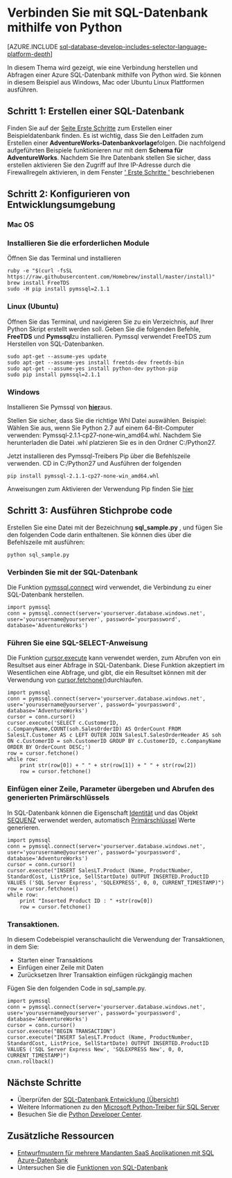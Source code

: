 <properties
    pageTitle="Verbinden mit SQL-Datenbank mithilfe von Python | Microsoft Azure"
    description="Zeigt ein Beispiel der Python-Code, die Sie verwenden können, um zu Azure SQL-Datenbank herstellen."
    services="sql-database"
    documentationCenter=""
    authors="meet-bhagdev"
    manager="jhubbard"
    editor=""/>


<tags
    ms.service="sql-database"
    ms.workload="drivers"
    ms.tgt_pltfrm="na"
    ms.devlang="python"
    ms.topic="article"
    ms.date="10/05/2016"
    ms.author="meetb"/>


# <a name="connect-to-sql-database-by-using-python"></a>Verbinden Sie mit SQL-Datenbank mithilfe von Python


[AZURE.INCLUDE [sql-database-develop-includes-selector-language-platform-depth](../../includes/sql-database-develop-includes-selector-language-platform-depth.md)] 


In diesem Thema wird gezeigt, wie eine Verbindung herstellen und Abfragen einer Azure SQL-Datenbank mithilfe von Python wird. Sie können in diesem Beispiel aus Windows, Mac oder Ubuntu Linux Plattformen ausführen.


## <a name="step-1-create-a-sql-database"></a>Schritt 1: Erstellen einer SQL-Datenbank

Finden Sie auf der [Seite Erste Schritte](sql-database-get-started.md) zum Erstellen einer Beispieldatenbank finden.  Es ist wichtig, dass Sie den Leitfaden zum Erstellen einer **AdventureWorks-Datenbankvorlage**folgen. Die nachfolgend aufgeführten Beispiele funktionieren nur mit dem **Schema für AdventureWorks**. Nachdem Sie Ihre Datenbank stellen Sie sicher, dass erstellen aktivieren Sie den Zugriff auf Ihre IP-Adresse durch die Firewallregeln aktivieren, in dem Fenster [' Erste Schritte '](sql-database-get-started.md) beschriebenen

## <a name="step-2-configure-development-environment"></a>Schritt 2: Konfigurieren von Entwicklungsumgebung

### <a name="mac-os"></a>**Mac OS**   
### <a name="install-the-required-modules"></a>Installieren Sie die erforderlichen Module
Öffnen Sie das Terminal und installieren

    ruby -e "$(curl -fsSL https://raw.githubusercontent.com/Homebrew/install/master/install)"
    brew install FreeTDS
    sudo -H pip install pymssql=2.1.1

### <a name="linux-ubuntu"></a>**Linux (Ubuntu)**

Öffnen Sie das Terminal, und navigieren Sie zu ein Verzeichnis, auf Ihrer Python Skript erstellt werden soll. Geben Sie die folgenden Befehle, **FreeTDS** und **Pymssql**zu installieren. Pymssql verwendet FreeTDS zum Herstellen von SQL-Datenbanken.

    sudo apt-get --assume-yes update
    sudo apt-get --assume-yes install freetds-dev freetds-bin
    sudo apt-get --assume-yes install python-dev python-pip
    sudo pip install pymssql=2.1.1
    
### <a name="windows"></a>**Windows**

Installieren Sie Pymssql von [**hier**](http://www.lfd.uci.edu/~gohlke/pythonlibs/#pymssql)aus. 

Stellen Sie sicher, dass Sie die richtige Whl Datei auswählen. Beispiel: Wählen Sie aus, wenn Sie Python 2.7 auf einem 64-Bit-Computer verwenden: Pymssql‑2.1.1‑cp27‑none‑win_amd64.whl. Nachdem Sie herunterladen die Datei .whl platzieren Sie es in den Ordner C:/Python27.

Jetzt installieren des Pymssql-Treibers Pip über die Befehlszeile verwenden. CD in C:/Python27 und Ausführen der folgenden
    
    pip install pymssql‑2.1.1‑cp27‑none‑win_amd64.whl

Anweisungen zum Aktivieren der Verwendung Pip finden Sie [hier](http://stackoverflow.com/questions/4750806/how-to-install-pip-on-windows)

## <a name="step-3-run-sample-code"></a>Schritt 3: Ausführen Stichprobe code

Erstellen Sie eine Datei mit der Bezeichnung **sql_sample.py** , und fügen Sie den folgenden Code darin enthaltenen. Sie können dies über die Befehlszeile mit ausführen:
    
    python sql_sample.py

### <a name="connect-to-your-sql-database"></a>Verbinden Sie mit der SQL-Datenbank

Die Funktion [pymssql.connect](http://pymssql.org/en/latest/ref/pymssql.html) wird verwendet, die Verbindung zu einer SQL-Datenbank herstellen.

    import pymssql
    conn = pymssql.connect(server='yourserver.database.windows.net', user='yourusername@yourserver', password='yourpassword', database='AdventureWorks')


### <a name="execute-an-sql-select-statement"></a>Führen Sie eine SQL-SELECT-Anweisung

Die Funktion [cursor.execute](http://pymssql.org/en/latest/ref/pymssql.html#pymssql.Cursor.execute) kann verwendet werden, zum Abrufen von ein Resultset aus einer Abfrage in SQL-Datenbank. Diese Funktion akzeptiert im Wesentlichen eine Abfrage, und gibt, die ein Resultset können mit der Verwendung von [cursor.fetchone()](http://pymssql.org/en/latest/ref/pymssql.html#pymssql.Cursor.fetchone)durchlaufen.


    import pymssql
    conn = pymssql.connect(server='yourserver.database.windows.net', user='yourusername@yourserver', password='yourpassword', database='AdventureWorks')
    cursor = conn.cursor()
    cursor.execute('SELECT c.CustomerID, c.CompanyName,COUNT(soh.SalesOrderID) AS OrderCount FROM SalesLT.Customer AS c LEFT OUTER JOIN SalesLT.SalesOrderHeader AS soh ON c.CustomerID = soh.CustomerID GROUP BY c.CustomerID, c.CompanyName ORDER BY OrderCount DESC;')
    row = cursor.fetchone()
    while row:
        print str(row[0]) + " " + str(row[1]) + " " + str(row[2])   
        row = cursor.fetchone()


### <a name="insert-a-row-pass-parameters-and-retrieve-the-generated-primary-key"></a>Einfügen einer Zeile, Parameter übergeben und Abrufen des generierten Primärschlüssels

In SQL-Datenbank können die Eigenschaft [Identität](https://msdn.microsoft.com/library/ms186775.aspx) und das Objekt [SEQUENZ](https://msdn.microsoft.com/library/ff878058.aspx) verwendet werden, automatisch [Primärschlüssel](https://msdn.microsoft.com/library/ms179610.aspx) Werte generieren. 


    import pymssql
    conn = pymssql.connect(server='yourserver.database.windows.net', user='yourusername@yourserver', password='yourpassword', database='AdventureWorks')
    cursor = conn.cursor()
    cursor.execute("INSERT SalesLT.Product (Name, ProductNumber, StandardCost, ListPrice, SellStartDate) OUTPUT INSERTED.ProductID VALUES ('SQL Server Express', 'SQLEXPRESS', 0, 0, CURRENT_TIMESTAMP)")
    row = cursor.fetchone()
    while row:
        print "Inserted Product ID : " +str(row[0])
        row = cursor.fetchone()


### <a name="transactions"></a>Transaktionen.


In diesem Codebeispiel veranschaulicht die Verwendung der Transaktionen, in dem Sie:

* Starten einer Transaktions
* Einfügen einer Zeile mit Daten
* Zurücksetzen Ihrer Transaktion einfügen rückgängig machen 

Fügen Sie den folgenden Code in sql_sample.py.
    
    import pymssql
    conn = pymssql.connect(server='yourserver.database.windows.net', user='yourusername@yourserver', password='yourpassword', database='AdventureWorks')
    cursor = conn.cursor()
    cursor.execute("BEGIN TRANSACTION")
    cursor.execute("INSERT SalesLT.Product (Name, ProductNumber, StandardCost, ListPrice, SellStartDate) OUTPUT INSERTED.ProductID VALUES ('SQL Server Express New', 'SQLEXPRESS New', 0, 0, CURRENT_TIMESTAMP)")
    cnxn.rollback()

## <a name="next-steps"></a>Nächste Schritte

* Überprüfen der [SQL-Datenbank Entwicklung (Übersicht)](sql-database-develop-overview.md)
* Weitere Informationen zu den [Microsoft Python-Treiber für SQL Server](https://msdn.microsoft.com/library/mt652092.aspx)
* Besuchen Sie die [Python Developer Center](/develop/python/).

## <a name="additional-resources"></a>Zusätzliche Ressourcen 

* [Entwurfmustern für mehrere Mandanten SaaS Applikationen mit SQL Azure-Datenbank](sql-database-design-patterns-multi-tenancy-saas-applications.md)
* Untersuchen Sie die [Funktionen von SQL-Datenbank](https://azure.microsoft.com/services/sql-database/)
